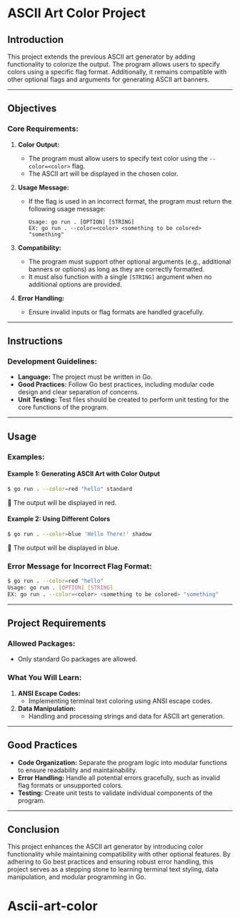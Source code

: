 # ASCII Art Color Project

## **Introduction**
This project extends the previous ASCII art generator by adding functionality to colorize the output. The program allows users to specify colors using a specific flag format. Additionally, it remains compatible with other optional flags and arguments for generating ASCII art banners.

---

## **Objectives**

### **Core Requirements:**
1. **Color Output:**
   - The program must allow users to specify text color using the `--color=<color>` flag.
   - The ASCII art will be displayed in the chosen color.

2. **Usage Message:**
   - If the flag is used in an incorrect format, the program must return the following usage message:
     ```
     Usage: go run . [OPTION] [STRING]
     EX: go run . --color=<color> <something to be colored> "something"
     ```

3. **Compatibility:**
   - The program must support other optional arguments (e.g., additional banners or options) as long as they are correctly formatted.
   - It must also function with a single `[STRING]` argument when no additional options are provided.

4. **Error Handling:**
   - Ensure invalid inputs or flag formats are handled gracefully.

---

## **Instructions**

### **Development Guidelines:**
- **Language:** The project must be written in Go.
- **Good Practices:** Follow Go best practices, including modular code design and clear separation of concerns.
- **Unit Testing:** Test files should be created to perform unit testing for the core functions of the program.

---

## **Usage**

### **Examples:**

#### Example 1: Generating ASCII Art with Color Output
```bash
$ go run . --color=red "hello" standard
```
🔴 The output will be displayed in red.

#### Example 2: Using Different Colors
```bash
$ go run . --color=blue 'Hello There!' shadow
```
🔵 The output will be displayed in blue.

### **Error Message for Incorrect Flag Format:**
```bash
$ go run . --color=red "hello"
Usage: go run . [OPTION] [STRING]
EX: go run . --color=<color> <something to be colored> "something"
```

---

## **Project Requirements**

### **Allowed Packages:**
- Only standard Go packages are allowed.

### **What You Will Learn:**
1. **ANSI Escape Codes:**
   - Implementing terminal text coloring using ANSI escape codes.
2. **Data Manipulation:**
   - Handling and processing strings and data for ASCII art generation.

---

## **Good Practices**
- **Code Organization:** Separate the program logic into modular functions to ensure readability and maintainability.
- **Error Handling:** Handle all potential errors gracefully, such as invalid flag formats or unsupported colors.
- **Testing:** Create unit tests to validate individual components of the program.

---

## **Conclusion**
This project enhances the ASCII art generator by introducing color functionality while maintaining compatibility with other optional features. By adhering to Go best practices and ensuring robust error handling, this project serves as a stepping stone to learning terminal text styling, data manipulation, and modular programming in Go.

# Ascii-art-color
